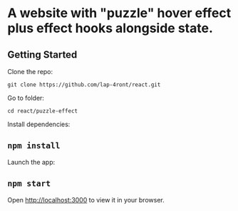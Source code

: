 # A website with "puzzle" hover effect plus effect hooks alongside state.

## Getting Started

Clone the repo:

`git clone https://github.com/lap-4ront/react.git`

Go to folder:

`cd react/puzzle-effect`

Install dependencies:

## `npm install`

Launch the app:

## `npm start`

Open [http://localhost:3000](http://localhost:3000) to view it in your browser.
